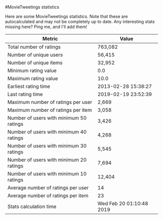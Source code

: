 #MovieTweetings statistics

Here are some MovieTweetings statistics. Note that these are autocalculated and may not be completely up to date. Any interesting stats missing here? Ping me, and I'll add them!

Metric | Value
--- | ---
Total number of ratings                 | 763,082
Number of unique users                  | 56,415
Number of unique items                  | 32,952
Minimum rating value                    | 0.0
Maximum rating value                    | 10.0
Earliest rating time                    | 2013-02-28 15:38:27
Last rating time                        | 2019-02-19 23:52:39
Maximum number of ratings per user      | 2,669
Maximum number of ratings per item      | 3,058
Number of users with minimum 50 ratings | 3,426
Number of users with minimum 40 ratings | 4,268
Number of users with minimum 30 ratings | 5,545
Number of users with minimum 20 ratings | 7,694
Number of users with minimum 10 ratings | 12,404
Average number of ratings per user      | 14
Average number of ratings per item      | 23
Stats calculation time                  | Wed Feb 20 01:10:48 2019

